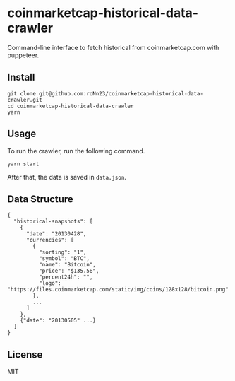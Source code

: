 # coinmarketcap-historical-data-crawler

Command-line interface to fetch historical from coinmarketcap.com with puppeteer.

## Install

```
git clone git@github.com:roNn23/coinmarketcap-historical-data-crawler.git
cd coinmarketcap-historical-data-crawler
yarn
```

## Usage
To run the crawler, run the following command.

```
yarn start
```

After that, the data is saved in `data.json`.

## Data Structure

```
{
  "historical-snapshots": [
    {
      "date": "20130428",
      "currencies": [
        {
          "sorting": "1",
          "symbol": "BTC",
          "name": "Bitcoin",
          "price": "$135.58",
          "percent24h": "",
          "logo": "https://files.coinmarketcap.com/static/img/coins/128x128/bitcoin.png"
        },
        ...
      ]
    },
    {"date": "20130505" ...}
  ]
}
```

## License

MIT
